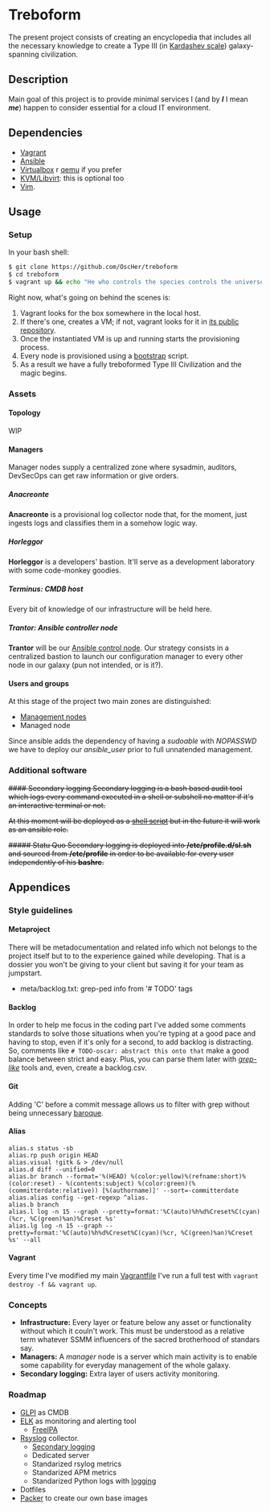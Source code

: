 # Treboform

The present project consists of creating an encyclopedia that includes all the necessary knowledge
to create a Type III (in [Kardashev scale](https://en.wikipedia.org/wiki/Kardashev_scale)) galaxy-spanning civilization.

## Description

Main goal of this project is to provide minimal services I (and by ***I*** I mean ***me***) happen to consider essential
for a cloud IT environment.

## Dependencies

* [Vagrant](https://www.vagrantup.com)
* [Ansible](https://www.ansible.com)
* [Virtualbox](https://www.virtualbox.org/) r [qemu](https://www.qemu.org) if you prefer
* [KVM/Libvirt](https://libvirt.org/drvqemu.html): this is optional too
* [Vim](https://www.vim.org/ "PERIOD!"). 

## Usage

### Setup
In your bash shell:
```bash
$ git clone https://github.com/OscHer/treboform
$ cd treboform
$ vagrant up && echo "He who controls the species controls the universe"
```

Right now, what's going on behind the scenes is:
1. Vagrant looks for the box somewhere in the local host.
2. If there's one, creates a VM; if not, vagrant looks for it in [its public repository](https://app.vagrantup.com/boxes/search).
3. Once the instantiated VM is up and running starts the provisioning process.
  1. Every node is provisioned using a [bootstrap](provision/preprovision/bootstrap.sh) script.
4. As a result we have a fully treboformed Type III Civilization and the magic begins.
 
### Assets
#### Topology
WIP

#### Managers
Manager nodes supply a centralized zone where sysadmin, auditors, DevSecOps can get raw information or give orders.

##### Anacreonte
**Anacreonte** is a provisional log collector node that, for the moment, just ingests logs and 
classifies them in a somehow logic way.

##### Horleggor
**Horleggor** is a developers' bastion. It'll serve as a development laboratory with some
code-monkey goodies.

##### Terminus: CMDB host
Every bit of knowledge of our infrastructure will be held here.

##### Trantor: Ansible controller node
**Trantor** will be our [Ansible control node](https://docs.ansible.com/ansible/latest/network/getting_started/basic_concepts.html). Our strategy consists in a centralized bastion
to launch our configuration manager to every other node in our galaxy (pun not intended, or is it?).


#### Users and groups
At this stage of the project two main zones are distinguished:
 - [Management nodes](#Managers)
 - Managed node

Since ansible adds the dependency of having a *sudoable* with *NOPASSWD* we have to deploy
our *ansible_user* prior to full unnatended management.

### Additional software
~~#### Secondary logging
Secondary logging is a bash based audit tool which logs every command executed in a shell
or subshell no matter if it's an interactive terminal or not.~~

~~At this moment will be deployed as a [shell script](provision/files/sl.sh) but in the future
it will work as an ansible role.~~

~~##### Statu Quo
Secondary logging is deployed into **/etc/profile.d/sl.sh** and sourced from **/etc/profile** in order to
be available for every user independently of his **bashrc**.~~

## Appendices

### Style guidelines
#### Metaproject
There will be metadocumentation and related info which not belongs to the project itself
but to to the experience gained while developing. That is a dossier you won't be giving
to your client but saving it for your team as jumpstart.
* meta/backlog.txt: grep-ped info from '# TODO' tags


#### Backlog

In order to help me focus in the coding part I've added some comments standards to solve those situations
when you're typing at a good pace and having to stop, even if it's only for a second, to add backlog is distracting.
So, comments like `# TODO-oscar: abstract this onto that` make a good balance between strict and easy. Plus, you can
parse them later with *[grep-like](https://www.man7.org/linux/man-pages/man1/grep.1.html)* tools and, even, create
a backlog.csv.

#### Git

Adding 'C' before a commit message allows us to filter with grep without being unnecessary [baroque](https://www.conventionalcommits.org/en/v1.0.0/#specification).

#### Alias
```
alias.s status -sb
alias.rp push origin HEAD
alias.visual !gitk & > /dev/null
alias.d diff --unified=0
alias.br branch --format='%(HEAD) %(color:yellow)%(refname:short)%(color:reset) - %(contents:subject) %(color:green)(%(committerdate:relative)) [%(authorname)]' --sort=-committerdate
alias.alias config --get-regexp ^alias.
alias.b branch
alias.l log -n 15 --graph --pretty=format:'%C(auto)%h%d%Creset%C(cyan)(%cr, %C(green)%an)%Creset %s'
alias.lg log -n 15 --graph --pretty=format:'%C(auto)%h%d%Creset%C(cyan)(%cr, %C(green)%an)%Creset %s' --all
```

#### Vagrant
Every time I've modified my main [Vagrantfile](https://developer.hashicorp.com/vagrant/docs/vagrantfile) I've run a full test with `vagrant destroy -f && vagrant up`.

### Concepts

* **Infrastructure:** Every layer or feature below any asset or functionality without which it couln't work. This must be understood as a relative term whatever SSMM influencers of the sacred brotherhood of standars say.
* **Managers:** A *manager* node is a server which main activity is to enable some capability for everyday management of the whole galaxy.
* **Secondary logging:** Extra layer of users activity monitoring.


### Roadmap

* [GLPI](https://glpi-project.org/) as CMDB
* [ELK](https://www.elastic.co/es/) as monitoring and alerting tool
    * [FreeIPA](https://www.freeipa.org)
* [Rsyslog](https://www.rsyslog.com/) collector.
    * [Secondary logging](provision/files/secondary/README.md)
    - Dedicated server
    - Standarized rsylog metrics
    - Standarized APM metrics
    - Standarized Python logs with [logging](https://docs.python.org/3/library/logging.html)
* Dotfiles
* [Packer](https://www.packer.io/) to create our own base images
